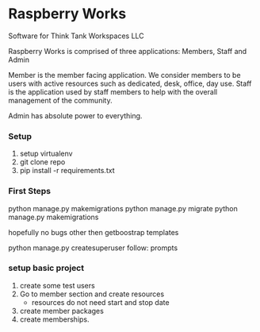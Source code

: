 # Raspberry Works

Software for Think Tank Workspaces LLC

Raspberry Works is comprised of three applications: Members, Staff and Admin

Member is the member facing application. We consider members to be users with 
active resources such as dedicated, desk, office, day use.  Staff is the application used by staff members to help with the overall management of the community. 

Admin has absolute power to everything. 

### Setup

1. setup virtualenv
2. git clone repo
3. pip install -r requirements.txt

### First Steps

python manage.py makemigrations
python manage.py migrate
python manage.py makemigrations

hopefully no bugs other then getboostrap templates

python manage.py createsuperuser
follow: prompts

### setup basic project

1. create some test users
2. Go to member section and create resources
    * resources do not need start and stop date
3.  create member packages
4. create memberships. 
